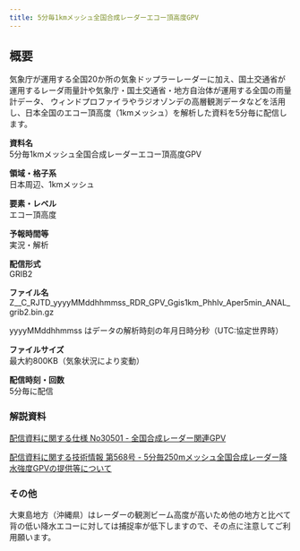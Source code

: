```yaml
---
title: 5分毎1kmメッシュ全国合成レーダーエコー頂高度GPV
---
```


## 概要
気象庁が運用する全国20か所の気象ドップラーレーダーに加え、国土交通省が運用するレーダ雨量計や気象庁・国土交通省・地方自治体が運用する全国の雨量計データ、
ウィンドプロファイラやラジオゾンデの高層観測データなどを活用し、日本全国のエコー頂高度（1kmメッシュ）を解析した資料を5分毎に配信します。

**資料名** <br/>
5分毎1kmメッシュ全国合成レーダーエコー頂高度GPV

**領域・格子系** <br/>
日本周辺、1kmメッシュ

**要素・レベル** <br/>
エコー頂高度

**予報時間等** <br/>
実況・解析

**配信形式** <br/>
GRIB2

**ファイル名** <br/>
Z__C_RJTD_yyyyMMddhhmmss_RDR_GPV_Ggis1km_Phhlv_Aper5min_ANAL_grib2.bin.gz

yyyyMMddhhmmss はデータの解析時刻の年月日時分秒（UTC:協定世界時）

**ファイルサイズ** <br/>
最大約800KB（気象状況により変動）

**配信時刻・回数** <br/>
5分毎に配信

### 解説資料
[配信資料に関する仕様 No30501 - 全国合成レーダー関連GPV](https://www.data.jma.go.jp/suishin/shiyou/pdf/no13701)


[配信資料に関する技術情報 第568号 - 5分毎250mメッシュ全国合成レーダー降水強度GPVの提供等について](https://dmdata.jp/docs/jma/technical/568.pdf)

### その他
大東島地方（沖縄県）はレーダーの観測ビーム高度が高いため他の地方と比べて背の低い降水エコーに対しては捕捉率が低下しますので、その点に注意してご利用願います。
